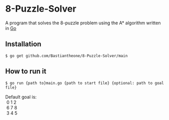 # 8-Puzzle-Solver
A program that solves the 8-puzzle problem using the A* algorithm written in [Go](https://golang.org/)

## Installation
```
$ go get github.com/Bastiantheone/8-Puzzle-Solver/main
```

## How to run it
```
$ go run {path to}main.go {path to start file} {optional: path to goal file}
```
Default goal is:   <br>
&nbsp;0 1 2<br>
&nbsp;6 7 8<br>
&nbsp;3 4 5

